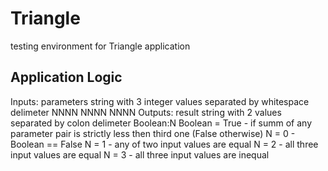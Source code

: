 # Triangle
testing environment for Triangle application
## Application Logic
Inputs: parameters string with 3 integer values separated by whitespace delimeter
  NNNN NNNN NNNN
Outputs: result string with 2 values separated by colon delimeter
  Boolean:N
  Boolean = True - if summ of any parameter pair is strictly less then third one (False otherwise)
  N = 0 - Boolean == False
  N = 1 - any of two input values are equal
  N = 2 - all three input values are equal
  N = 3 - all three input values are inequal
